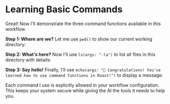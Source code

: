 # Learning Basic Commands

Great! Now I'll demonstrate the three command functions available in this workflow.

**Step 1: Where are we?**
Let me use `pwd()` to show our current working directory:

**Step 2: What's here?**
Now I'll use `ls(args: "-la")` to list all files in this directory with details:

**Step 3: Say hello!**
Finally, I'll use `echo(args: "🎉 Congratulations! You've learned how to use command functions in Roast!")` to display a message:

Each command I use is explicitly allowed in your workflow configuration. This keeps your system secure while giving the AI the tools it needs to help you.
